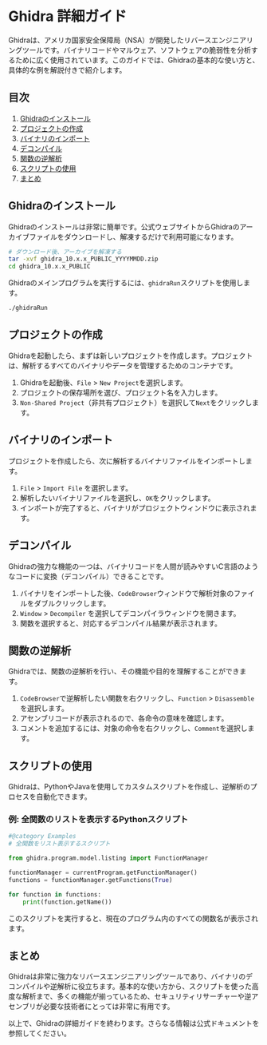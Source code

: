 # Ghidra 詳細ガイド

Ghidraは、アメリカ国家安全保障局（NSA）が開発したリバースエンジニアリングツールです。バイナリコードやマルウェア、ソフトウェアの脆弱性を分析するために広く使用されています。このガイドでは、Ghidraの基本的な使い方と、具体的な例を解説付きで紹介します。

## 目次
1. [Ghidraのインストール](#ghidraのインストール)
2. [プロジェクトの作成](#プロジェクトの作成)
3. [バイナリのインポート](#バイナリのインポート)
4. [デコンパイル](#デコンパイル)
5. [関数の逆解析](#関数の逆解析)
6. [スクリプトの使用](#スクリプトの使用)
7. [まとめ](#まとめ)

## Ghidraのインストール

Ghidraのインストールは非常に簡単です。公式ウェブサイトからGhidraのアーカイブファイルをダウンロードし、解凍するだけで利用可能になります。

```bash
# ダウンロード後、アーカイブを解凍する
tar -xvf ghidra_10.x.x_PUBLIC_YYYYMMDD.zip
cd ghidra_10.x.x_PUBLIC
```

Ghidraのメインプログラムを実行するには、`ghidraRun`スクリプトを使用します。

```bash
./ghidraRun
```

## プロジェクトの作成

Ghidraを起動したら、まずは新しいプロジェクトを作成します。プロジェクトは、解析するすべてのバイナリやデータを管理するためのコンテナです。

1. Ghidraを起動後、`File` > `New Project`を選択します。
2. プロジェクトの保存場所を選び、プロジェクト名を入力します。
3. `Non-Shared Project`（非共有プロジェクト）を選択して`Next`をクリックします。

## バイナリのインポート

プロジェクトを作成したら、次に解析するバイナリファイルをインポートします。

1. `File` > `Import File` を選択します。
2. 解析したいバイナリファイルを選択し、`OK`をクリックします。
3. インポートが完了すると、バイナリがプロジェクトウィンドウに表示されます。

## デコンパイル

Ghidraの強力な機能の一つは、バイナリコードを人間が読みやすいC言語のようなコードに変換（デコンパイル）できることです。

1. バイナリをインポートした後、`CodeBrowser`ウィンドウで解析対象のファイルをダブルクリックします。
2. `Window` > `Decompiler` を選択してデコンパイラウィンドウを開きます。
3. 関数を選択すると、対応するデコンパイル結果が表示されます。

## 関数の逆解析

Ghidraでは、関数の逆解析を行い、その機能や目的を理解することができます。

1. `CodeBrowser`で逆解析したい関数を右クリックし、`Function` > `Disassemble`を選択します。
2. アセンブリコードが表示されるので、各命令の意味を確認します。
3. コメントを追加するには、対象の命令を右クリックし、`Comment`を選択します。

## スクリプトの使用

Ghidraは、PythonやJavaを使用してカスタムスクリプトを作成し、逆解析のプロセスを自動化できます。

### 例: 全関数のリストを表示するPythonスクリプト

```python
#@category Examples
# 全関数をリスト表示するスクリプト

from ghidra.program.model.listing import FunctionManager

functionManager = currentProgram.getFunctionManager()
functions = functionManager.getFunctions(True)

for function in functions:
    print(function.getName())
```

このスクリプトを実行すると、現在のプログラム内のすべての関数名が表示されます。

## まとめ

Ghidraは非常に強力なリバースエンジニアリングツールであり、バイナリのデコンパイルや逆解析に役立ちます。基本的な使い方から、スクリプトを使った高度な解析まで、多くの機能が揃っているため、セキュリティリサーチャーや逆アセンブリが必要な技術者にとっては非常に有用です。

以上で、Ghidraの詳細ガイドを終わります。さらなる情報は公式ドキュメントを参照してください。
